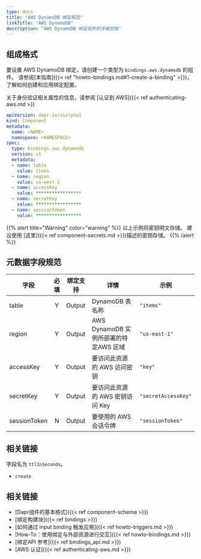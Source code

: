 ```yaml
---
type: docs
title: "AWS DynamoDB 绑定规范"
linkTitle: "AWS DynamoDB"
description: "AWS DynamoDB 绑定组件的详细文档"
---
```


## 组成格式

要设置 AWS DynamoDB 绑定，请创建一个类型为 `bindings.aws.dynamodb` 的组件。 请参阅[本指南]({{< ref "howto-bindings.md#1-create-a-binding" >}})，了解如何创建和应用绑定配置。

关于身份验证相关属性的信息，请参阅 [认证到 AWS]({{< ref authenticating-aws.md >})

```yaml
apiVersion: dapr.io/v1alpha1
kind: Component
metadata:
  name: <NAME>
  namespace: <NAMESPACE>
spec:
  type: bindings.aws.dynamodb
  version: v1
  metadata:
  - name: table
    value: items
  - name: region
    value: us-west-2
  - name: accessKey
    value: *****************
  - name: secretKey
    value: *****************
  - name: sessionToken
    value: *****************

```

{{% alert title="Warning" color="warning" %}}
以上示例将密钥明文存储。 建议使用 [这里]({{< ref component-secrets.md >}})描述的密钥存储。
{{% /alert %}}

## 元数据字段规范

| 字段           | 必填 | 绑定支持   | 详情                          | 示例                  |
| ------------ |:--:| ------ | --------------------------- | ------------------- |
| table        | Y  | Output | DynamoDB 表名称                | `"items"`           |
| region       | Y  | Output | AWS DynamoDB 实例所部署的特定AWS 区域 | `"us-east-1"`       |
| accessKey    | Y  | Output | 要访问此资源的 AWS 访问密钥            | `"key"`             |
| secretKey    | Y  | Output | 要访问此资源的 AWS 密钥访问 Key        | `"secretAccessKey"` |
| sessionToken | N  | Output | 要使用的 AWS 会话令牌               | `"sessionToken"`    |


## 相关链接

字段名为 `ttlInSeconds`。

- `create`

## 相关链接

- [Dapr组件的基本格式]({{< ref component-schema >}})
- [绑定构建块]({{< ref bindings >}})
- [如何通过 input binding 触发应用]({{< ref howto-triggers.md >}})
- [How-To：使用绑定与外部资源进行交互]({{< ref howto-bindings.md >}})
- [绑定API 参考]({{< ref bindings_api.md >}})
- [AWS 认证]({{< ref authenticating-aws.md >}})
